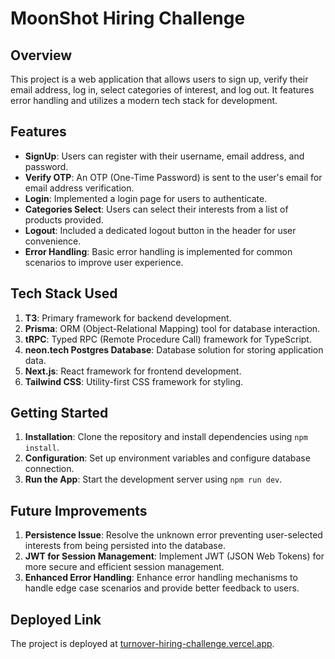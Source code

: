 # MoonShot Hiring Challenge

## Overview

This project is a web application that allows users to sign up, verify their email address, log in, select categories of interest, and log out. It features error handling and utilizes a modern tech stack for development.

## Features

- **SignUp**: Users can register with their username, email address, and password.
- **Verify OTP**: An OTP (One-Time Password) is sent to the user's email for email address verification.
- **Login**: Implemented a login page for users to authenticate.
- **Categories Select**: Users can select their interests from a list of products provided.
- **Logout**: Included a dedicated logout button in the header for user convenience.
- **Error Handling**: Basic error handling is implemented for common scenarios to improve user experience.

## Tech Stack Used

1. **T3**: Primary framework for backend development.
2. **Prisma**: ORM (Object-Relational Mapping) tool for database interaction.
3. **tRPC**: Typed RPC (Remote Procedure Call) framework for TypeScript.
4. **neon.tech Postgres Database**: Database solution for storing application data.
5. **Next.js**: React framework for frontend development.
6. **Tailwind CSS**: Utility-first CSS framework for styling.

## Getting Started

1. **Installation**: Clone the repository and install dependencies using `npm install`.
2. **Configuration**: Set up environment variables and configure database connection.
3. **Run the App**: Start the development server using `npm run dev`.

## Future Improvements

1. **Persistence Issue**: Resolve the unknown error preventing user-selected interests from being persisted into the database.
2. **JWT for Session Management**: Implement JWT (JSON Web Tokens) for more secure and efficient session management.
3. **Enhanced Error Handling**: Enhance error handling mechanisms to handle edge case scenarios and provide better feedback to users.


## Deployed Link

The project is deployed at [turnover-hiring-challenge.vercel.app](https://turnover-hiring-challenge.vercel.app).
